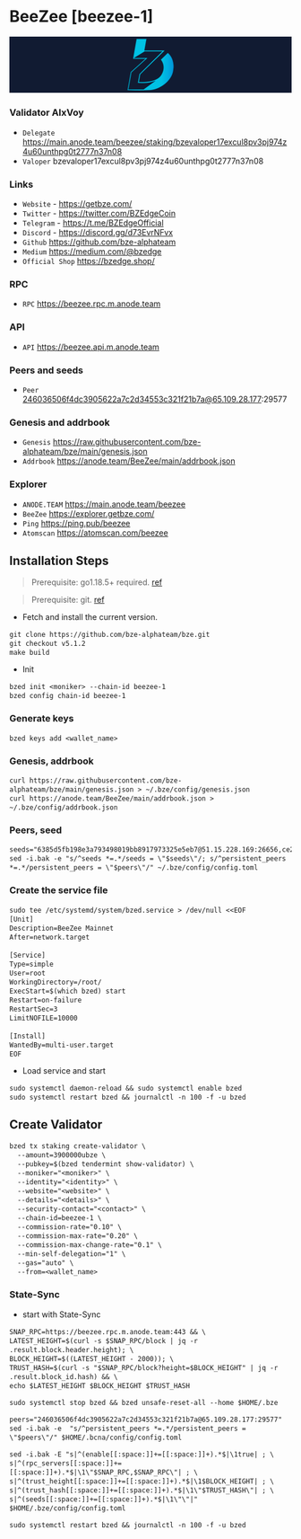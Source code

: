 # BeeZee [beezee-1]
![BeeZee Guide](https://github.com/Voynitskiy/Voynitskiy/blob/main/mainnet/BeeZee/BeeZee.png)
### Validator AlxVoy
* `Delegate` https://main.anode.team/beezee/staking/bzevaloper17excul8pv3pj974z4u60unthpg0t2777n37n08
* `Valoper` bzevaloper17excul8pv3pj974z4u60unthpg0t2777n37n08
### Links
* `Website` - https://getbze.com/
* `Twitter` - https://twitter.com/BZEdgeCoin 
* `Telegram` - https://t.me/BZEdgeOfficial
* `Discord` - https://discord.gg/d73EvrNFvx
* `Github` https://github.com/bze-alphateam
* `Medium` https://medium.com/@bzedge
* `Official Shop` https://bzedge.shop/
### RPC
* `RPC` https://beezee.rpc.m.anode.team
### API
* `API` https://beezee.api.m.anode.team
### Peers and seeds
* `Peer` 246036506f4dc3905622a7c2d34553c321f21b7a@65.109.28.177:29577
### Genesis and addrbook
* `Genesis` https://raw.githubusercontent.com/bze-alphateam/bze/main/genesis.json
* `Addrbook` https://anode.team/BeeZee/main/addrbook.json
### Explorer
* `ANODE.TEAM` https://main.anode.team/beezee
* `BeeZee` https://explorer.getbze.com/
* `Ping` https://ping.pub/beezee
* `Atomscan` https://atomscan.com/beezee
## Installation Steps
>Prerequisite: go1.18.5+ required. [ref](https://golang.org/doc/install)

>Prerequisite: git. [ref](https://github.com/git/git)

* Fetch and install the current version.
```shell
git clone https://github.com/bze-alphateam/bze.git
git checkout v5.1.2
make build
```
* Init
```
bzed init <moniker> --chain-id beezee-1
bzed config chain-id beezee-1
```

### Generate keys
```
bzed keys add <wallet_name>
```
### Genesis, addrbook
```
curl https://raw.githubusercontent.com/bze-alphateam/bze/main/genesis.json > ~/.bze/config/genesis.json
curl https://anode.team/BeeZee/main/addrbook.json > ~/.bze/config/addrbook.json
```
### Peers, seed
```
seeds="6385d5fb198e3a793498019bb8917973325e5eb7@51.15.228.169:26656,ce25088267cef31f3be1ec03263524764c5c80bb@163.172.130.162:26656,102d28592757192ccf709e7fbb08e7dd8721feb1@51.15.138.216:26656,f238198a75e886a21cd0522b6b06aa019b9e182e@51.15.55.142:26656,2624d40b8861415e004d4532bb7d8d90dd0e6e66@51.15.115.192:26656,d36f2bc75b0e7c28f6cd3cbd5bd50dc7ed8a0d11@38.242.227.150:26656"
sed -i.bak -e "s/^seeds *=.*/seeds = \"$seeds\"/; s/^persistent_peers *=.*/persistent_peers = \"$peers\"/" ~/.bze/config/config.toml
```
### Create the service file
```
sudo tee /etc/systemd/system/bzed.service > /dev/null <<EOF
[Unit]
Description=BeeZee Mainnet
After=network.target

[Service]
Type=simple
User=root
WorkingDirectory=/root/
ExecStart=$(which bzed) start
Restart=on-failure
RestartSec=3
LimitNOFILE=10000

[Install]
WantedBy=multi-user.target
EOF
```
* Load service and start
```
sudo systemctl daemon-reload && sudo systemctl enable bzed
sudo systemctl restart bzed && journalctl -n 100 -f -u bzed
```
## Create Validator
```
bzed tx staking create-validator \
  --amount=3900000ubze \
  --pubkey=$(bzed tendermint show-validator) \
  --moniker="<moniker>" \
  --identity="<identity>" \
  --website="<website>" \
  --details="<details>" \
  --security-contact="<contact>" \
  --chain-id=beezee-1 \
  --commission-rate="0.10" \
  --commission-max-rate="0.20" \
  --commission-max-change-rate="0.1" \
  --min-self-delegation="1" \
  --gas="auto" \
  --from=<wallet_name>
```
### State-Sync
* start with State-Sync
```
SNAP_RPC=https://beezee.rpc.m.anode.team:443 && \
LATEST_HEIGHT=$(curl -s $SNAP_RPC/block | jq -r .result.block.header.height); \
BLOCK_HEIGHT=$((LATEST_HEIGHT - 2000)); \
TRUST_HASH=$(curl -s "$SNAP_RPC/block?height=$BLOCK_HEIGHT" | jq -r .result.block_id.hash) && \
echo $LATEST_HEIGHT $BLOCK_HEIGHT $TRUST_HASH
```
```
sudo systemctl stop bzed && bzed unsafe-reset-all --home $HOME/.bze
```
```
peers="246036506f4dc3905622a7c2d34553c321f21b7a@65.109.28.177:29577"
sed -i.bak -e  "s/^persistent_peers *=.*/persistent_peers = \"$peers\"/" $HOME/.bcna/config/config.toml
```
```
sed -i.bak -E "s|^(enable[[:space:]]+=[[:space:]]+).*$|\1true| ; \
s|^(rpc_servers[[:space:]]+=[[:space:]]+).*$|\1\"$SNAP_RPC,$SNAP_RPC\"| ; \
s|^(trust_height[[:space:]]+=[[:space:]]+).*$|\1$BLOCK_HEIGHT| ; \
s|^(trust_hash[[:space:]]+=[[:space:]]+).*$|\1\"$TRUST_HASH\"| ; \
s|^(seeds[[:space:]]+=[[:space:]]+).*$|\1\"\"|" $HOME/.bze/config/config.toml
```
```
sudo systemctl restart bzed && journalctl -n 100 -f -u bzed
```
